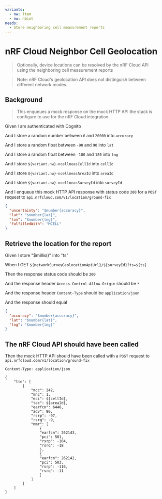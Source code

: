 ```yaml
---
variants:
  - nw: ltem
  - nw: nbiot
needs:
  - Store neighboring cell measurement reports
---
```


# nRF Cloud Neighbor Cell Geolocation

> Optionally, device locations can be resolved by the nRF Cloud API using the
> neighboring cell measurement reports

> Note: nRF Cloud's geolocation API does not distinguish between different
> network modes.

## Background

> This enqueues a mock response on the mock HTTP API the stack is configure to
> use for the nRF Cloud integration

Given I am authenticated with Cognito

And I store a random number between `0` and `20000` into `accuracy`

And I store a random float between `-90` and `90` into `lat`

And I store a random float between `-180` and `180` into `lng`

And I store `${variant.nw}-ncellmeasCellId` into `cellId`

And I store `${variant.nw}-ncellmeasAreaId` into `areaId`

And I store `${variant.nw}-ncellmeasSurveyId` into `surveyId`

And I enqueue this mock HTTP API response with status code `200` for a `POST`
request to `api.nrfcloud.com/v1/location/ground-fix`

```json
{
  "uncertainty": "$number{accuracy}",
  "lat": "$number{lat}",
  "lon": "$number{lng}",
  "fulfilledWith": "MCELL"
}
```

## Retrieve the location for the report

Given I store "$millis()" into "ts"

When I GET `${networkSurveyGeolocationApiUrl}/${surveyId}?ts=${ts}`

Then the response status code should be `200`

And the response header `Access-Control-Allow-Origin` should be `*`

And the response header `Content-Type` should be `application/json`

And the response should equal

```json
{
  "accuracy": "$number{accuracy}",
  "lat": "$number{lat}",
  "lng": "$number{lng}"
}
```

## The nRF Cloud API should have been called

Then the mock HTTP API should have been called with a `POST` request to
`api.nrfcloud.com/v1/location/ground-fix`

```
Content-Type: application/json

{
    "lte": [
        {
            "mcc": 242,
            "mnc": 1,
            "eci": ${cellId},
            "tac": ${areaId},
            "earfcn": 6446,
            "adv": 80,
            "rsrp": -97,
            "rsrq": -9,
            "nmr": [
                {
                "earfcn": 262143,
                "pci": 501,
                "rsrp": -104,
                "rsrq": -18
                },
                {
                "earfcn": 262142,
                "pci": 503,
                "rsrp": -116,
                "rsrq": -11
                }
            ]
        }
    ]
}
```
